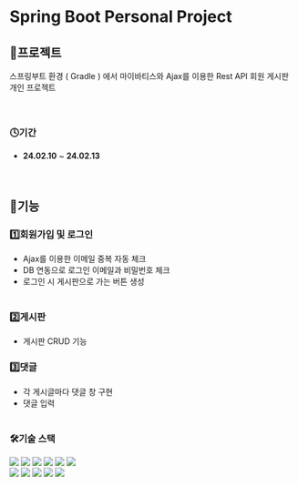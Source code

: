 # Spring Boot Personal Project

## 💾프로젝트

스프링부트 환경 ( Gradle ) 에서 마이바티스와 Ajax를 이용한 Rest API 회원 게시판 개인 프로젝트
<br><br><br>

### 🕓기간

- **24.02.10** ~ **24.02.13** <br><br><br>


## 📝기능

### 1️⃣회원가입 및 로그인

* Ajax를 이용한 이메일 중복 자동 체크<br>
* DB 연동으로 로그인 이메일과 비밀번호 체크<br>
* 로그인 시 게시판으로 가는 버튼 생성<br><br>

### 2️⃣게시판

* 게시판 CRUD 기능 <br>


### 3️⃣댓글

* 각 게시글마다 댓글 창 구현<br>
* 댓글 입력<br><br>


### 🛠기술 스택

<div>
<img src="https://img.shields.io/badge/JAVA-C01818?style=flat-square&logo=coffeescript&logoColor=white" />
<img src="https://img.shields.io/badge/spring-6DB33F?style=flat&logo=spring&logoColor=white" />
<img src="https://img.shields.io/badge/Springboot-6DB33F?style=flat&logo=springboot&logoColor=white"/>	
<img src="https://img.shields.io/badge/jquery-0769AD?style=flat&logo=jquery&logoColor=white"/>
<img src="https://img.shields.io/badge/Mybatis-000000?style=flat&logo=Fluentd&logoColor=white"/>
<img src="https://img.shields.io/badge/MariaDB-003545?style=flat&logo=MariaDB&logoColor=white" />
     
<br>
<img src="https://img.shields.io/badge/HTML5-E34F26?style=flat-square&logo=HTML5&logoColor=fff"/>
<img src="https://img.shields.io/badge/JavaScript-F7DF1E?style=flat-square&logo=JavaScript&logoColor=000"/>
<img src="https://img.shields.io/badge/CSS3-1572B6?style=flat-square&logo=CSS3&logoColor=fff"/>
<img src="https://img.shields.io/badge/bootstrap-7952B3?style=flat&logo=bootstrap&logoColor=white"/>
<img src="https://img.shields.io/badge/IntelliJ-000000?style=flat-square&logo=intellijidea&logoColor=white" />

<br>




